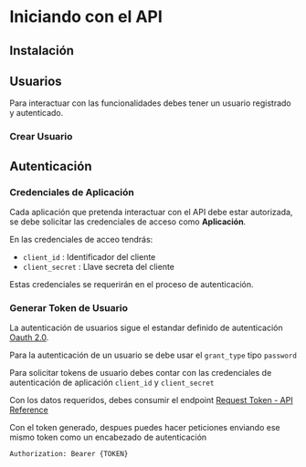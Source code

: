 # Iniciando con el API

## Instalación

## Usuarios

Para interactuar con las funcionalidades debes tener un usuario registrado y autenticado.

### Crear Usuario


## Autenticación

### Credenciales de Aplicación

Cada aplicación que pretenda interactuar con el API debe estar autorizada, se debe solicitar las credenciales de acceso como **Aplicación**.

En las credenciales de acceo tendrás:

- `client_id` : Identificador del cliente
- `client_secret` : Llave secreta del cliente

Estas credenciales se requerirán en el proceso de autenticación.

### Generar Token de Usuario

La autenticación de usuarios sigue el estandar definido de autenticación [Oauth 2.0](https://tools.ietf.org/html/rfc6749).

Para la autenticación de un usuario se debe usar el `grant_type` tipo `password`

Para solicitar tokens de usuario debes contar con las credenciales de autenticación de aplicación `client_id` y `client_secret`

Con los datos requeridos, debes consumir el endpoint [Request Token - API Reference](../reference/wallet.v1.yaml/paths/~1oauth~1token/post)

Con el token generado, despues puedes hacer peticiones enviando ese mismo token como un encabezado de autenticación

```
Authorization: Bearer {TOKEN}
```
